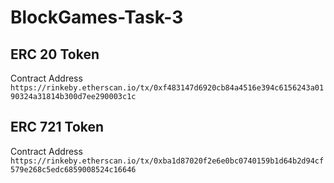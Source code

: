# BlockGames-Task-3

## ERC 20 Token

Contract Address `https://rinkeby.etherscan.io/tx/0xf483147d6920cb84a4516e394c6156243a0190324a31814b300d7ee290003c1c`

## ERC 721 Token

Contract Address `https://rinkeby.etherscan.io/tx/0xba1d87020f2e6e0bc0740159b1d64b2d94cf579e268c5edc6859008524c16646`
